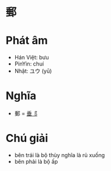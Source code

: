 # 郵

# Phát âm
* Hán Việt: bưu
* PinYin: chuí
* Nhật: ユウ (yū)

# Nghĩa
* 郵 = [垂](垂.md)[⻏](⻏.md)

# Chú giải
+ bên trái là bộ thùy nghĩa là rủ xuống
+ bên phải là bộ ấp

<script>window.HANZI_FIELD='郵';</script>

